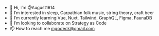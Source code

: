 - 👋 Hi, I’m @August1914
- 👀 I’m interested in sleep, Carpathian folk music, string theory, craft beer
- 🌱 I’m currently learning Vue, Nuxt, Tailwind, GraphQL, Figma, FaunaDB
- 💞️ I’m looking to collaborate on Strategy as Code
- 📫 How to reach me mgodeck@gmail.com

<!---
August1914/August1914 is a ✨ special ✨ repository because its `README.md` (this file) appears on your GitHub profile.
You can click the Preview link to take a look at your changes.
--->
